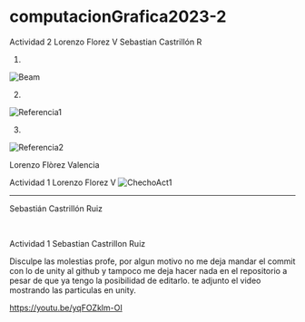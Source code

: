 # computacionGrafica2023-2
Actividad 2 
Lorenzo Florez V
Sebastian Castrillón R

1.
![Beam](https://github.com/ellore23/computacionGrafica2023-2/assets/68011813/2a5b0a0c-9ac1-4990-9fad-beb969464d44)

2.
![Referencia1](https://github.com/ellore23/computacionGrafica2023-2/assets/68011813/842dd57d-ed69-4da2-8514-50415f428499)

3.
![Referencia2](https://github.com/ellore23/computacionGrafica2023-2/assets/68011813/28487a07-6d84-4ee7-9ba1-e9024939903d)
























Lorenzo Flòrez Valencia


Actividad 1 Lorenzo Florez V
![ChechoAct1](https://github.com/ellore23/computacionGrafica2023-2/assets/68011813/c9b98c00-9f0a-40ef-ad98-899af4796174)



<hr>




Sebastián Castrillón Ruiz


<br>

Actividad 1 Sebastian Castrillon Ruiz

Disculpe las molestias profe, por algun motivo no me deja mandar el commit con lo de unity al github y tampoco me deja hacer nada en el repositorio a pesar de que ya tengo la posibilidad de editarlo.
te adjunto el video mostrando las particulas en unity.


https://youtu.be/yqFOZklm-OI
